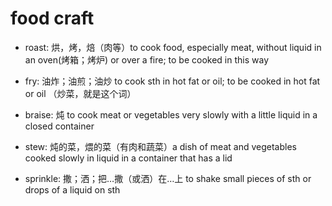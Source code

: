 # food craft

- roast: 烘，烤，焙（肉等）to cook food, especially meat, without liquid in an oven(烤箱；烤炉) or over a fire; to be cooked in this way
- fry: 油炸；油煎；油炒 to cook sth in hot fat or oil; to be cooked in hot fat or oil （炒菜，就是这个词）

- braise: 炖 to cook meat or vegetables very slowly with a little liquid in a closed container
- stew: 炖的菜，煨的菜（有肉和蔬菜）a dish of meat and vegetables cooked slowly in liquid in a container that has a lid

- sprinkle: 撒；洒；把…撒（或洒）在…上 to shake small pieces of sth or drops of a liquid on sth
